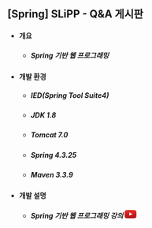 ## [Spring] SLiPP - Q&A 게시판
- #### 개요
  - ##### Spring 기반 웹 프로그래밍

- #### 개발 환경
  - ##### IED(Spring Tool Suite4) 
  - ##### JDK 1.8
  - ##### Tomcat 7.0
  - ##### Spring 4.3.25
  - ##### Maven 3.3.9

- #### 개발 설명
  - ##### Spring 기반 웹 프로그래밍 강의 <a href="https://www.youtube.com/watch?v=l0k6QVb9JCo&list=PLqaSEyuwXkSpTuQbtv3E2haLA1WY7_MOt" target="_blank"><img src="YouTube-Icon.png" /> 
